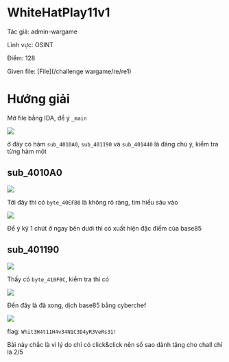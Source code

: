 # WhiteHatPlay11v1
Tác giả:  admin-wargame

Lĩnh vực: OSINT

Điểm: 128

Given file: [File](/challenge wargame/re/re1)

# Hướng giải

Mở file bằng IDA, để ý `_main`

![](https://i.imgur.com/CUhZMdd.png)

ở đây có hàm `sub_4010A0`, `sub_401190` và `sub_401440` là đáng chú ý, kiểm tra từng hàm một

## sub_4010A0

![](https://i.imgur.com/cgIeoyN.png)

Tới đây thì có `byte_40EFB0` là không rõ ràng, tìm hiểu sâu vào 

![](https://i.imgur.com/UchJQlL.png)

Để ý kỹ 1 chút ở ngay bên dưới thì có xuất hiện đặc điểm của base85

## sub_401190 

![](https://i.imgur.com/YrMhKuV.png)


Thấy có `byte_410F0C`, kiểm tra thì có 

![](https://i.imgur.com/OQxAf3f.png)

Đến đây là đã xong, dịch base85 bằng cyberchef

![](https://i.imgur.com/lfgcKNR.png)

flag: `Whit3H4t11H4v34N1C3D4yR3VeRs31!`

Bài này chắc là vì lý do chỉ có click&click nên số sao dành tặng cho chall chỉ là 2/5 


